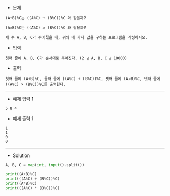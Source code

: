- 문제

```
(A+B)%C는 ((A%C) + (B%C))%C 와 같을까?

(A×B)%C는 ((A%C) × (B%C))%C 와 같을까?

세 수 A, B, C가 주어졌을 때, 위의 네 가지 값을 구하는 프로그램을 작성하시오.
```

- 입력

```
첫째 줄에 A, B, C가 순서대로 주어진다. (2 ≤ A, B, C ≤ 10000)
```

- 출력

```
첫째 줄에 (A+B)%C, 둘째 줄에 ((A%C) + (B%C))%C, 셋째 줄에 (A×B)%C, 넷째 줄에 ((A%C) × (B%C))%C를 출력한다.
```

---

- 예제 입력 1 

```
5 8 4
```

- 예제 출력 1 

```
1
1
0
0
```

---

- Solution

```py
A, B, C = map(int, input().split())

print((A+B)%C)
print(((A%C) + (B%C))%C)
print((A*B)%C)
print(((A%C) * (B%C))%C)
```
